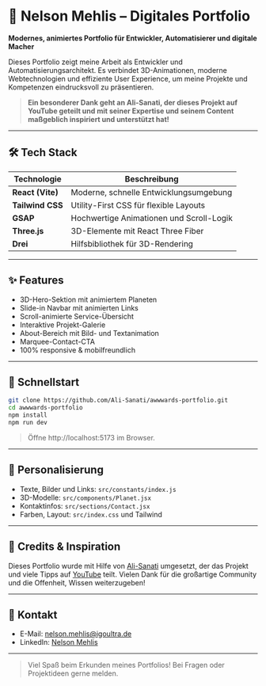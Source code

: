 # 🚀 Nelson Mehlis – Digitales Portfolio

**Modernes, animiertes Portfolio für Entwickler, Automatisierer und digitale Macher**

Dieses Portfolio zeigt meine Arbeit als Entwickler und Automatisierungsarchitekt. Es verbindet 3D-Animationen, moderne Webtechnologien und effiziente User Experience, um meine Projekte und Kompetenzen eindrucksvoll zu präsentieren.

> **Ein besonderer Dank geht an Ali-Sanati, der dieses Projekt auf YouTube geteilt und mit seiner Expertise und seinem Content maßgeblich inspiriert und unterstützt hat!**

---

## 🛠️ Tech Stack

| Technologie      | Beschreibung                              |
| --------------- | ------------------------------------------ |
| **React (Vite)**| Moderne, schnelle Entwicklungsumgebung     |
| **Tailwind CSS**| Utility-First CSS für flexible Layouts     |
| **GSAP**        | Hochwertige Animationen und Scroll-Logik   |
| **Three.js**    | 3D-Elemente mit React Three Fiber          |
| **Drei**        | Hilfsbibliothek für 3D-Rendering           |

---

## ✨ Features

- 3D-Hero-Sektion mit animiertem Planeten
- Slide-in Navbar mit animierten Links
- Scroll-animierte Service-Übersicht
- Interaktive Projekt-Galerie
- About-Bereich mit Bild- und Textanimation
- Marquee-Contact-CTA
- 100% responsive & mobilfreundlich

---

## 🚀 Schnellstart

```bash
git clone https://github.com/Ali-Sanati/awwwards-portfolio.git
cd awwwards-portfolio
npm install
npm run dev
```

> Öffne http://localhost:5173 im Browser.

---

## 🧩 Personalisierung

- Texte, Bilder und Links: `src/constants/index.js`
- 3D-Modelle: `src/components/Planet.jsx`
- Kontaktinfos: `src/sections/Contact.jsx`
- Farben, Layout: `src/index.css` und Tailwind

---

## 📣 Credits & Inspiration

Dieses Portfolio wurde mit Hilfe von [Ali-Sanati](https://www.linkedin.com/in/ali-sanati) umgesetzt, der das Projekt und viele Tipps auf [YouTube](https://youtu.be/i0229UsdBwc) teilt. Vielen Dank für die großartige Community und die Offenheit, Wissen weiterzugeben!

---

## 🤝 Kontakt

- E-Mail: nelson.mehlis@igoultra.de
- LinkedIn: [Nelson Mehlis](https://www.linkedin.com/in/nelson-mehlis)

---

> Viel Spaß beim Erkunden meines Portfolios! Bei Fragen oder Projektideen gerne melden.
